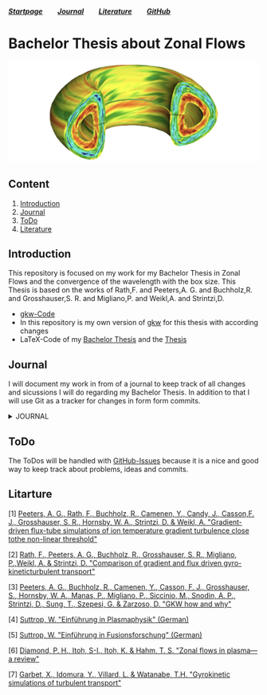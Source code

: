 ##### [Startpage](/README.md) &nbsp; &nbsp; &nbsp; &nbsp; [Journal](/journal/JOURNAL.md) &nbsp; &nbsp; &nbsp; &nbsp; [Literature](/README.md#litarture) &nbsp; &nbsp; &nbsp; &nbsp; [GitHub](https://github.com/ManeLippert/Bachelorthesis-ZonalFlows)

# Bachelor Thesis about Zonal Flows
![alt text](/pictures/Zonal_Flow.PNG)

## Content

1. [Introduction](#introduction)
2. [Journal](journal/JOURNAL.md)
3. [ToDo](#todo)
4. [Literature](#litarture)

## Introduction 
This repository is focused on my work for my Bachelor Thesis in Zonal Flows and the convergence of the wavelength with the box size. This Thesis is based on the works of Rath,F. and Peeters,A. G. and Buchholz,R. and Grosshauser,S. R. and Migliano,P. and Weikl,A. and Strintzi,D.

* [gkw-Code](https://bitbucket.org/gkw/gkw/wiki/Home)
* In this repository is my own version of [gkw](/gkw/) for this thesis with according changes
* LaTeX-Code of my [Bachelor Thesis](/bachelorthesis) and the [Thesis](/bachelorthesis/ZonalFlow.pdf) 

## Journal
I will document my work in from of a journal to keep track of all changes and sicussions I will do regarding my Bachelor Thesis. In addition to that I will use Git as a tracker for changes in form form commits.

<details><summary>JOURNAL</summary>
<p>

* <details><summary>March</summary>
  <p>

    * [24.03.2022](/journal/03_march/2022-03-24.md) &nbsp; Starting Meeting

  </p>
  </details>

* <details><summary>April</summary>
  <p>

  * [07.04.2022](2022-04-07.md) &nbsp; Kurs "Schreiben einer MINT-Arbeit"

  </p>
  </details>

* <details><summary>May</summary>
  <p>

  * [05.05.2022](2022-05-05.md) &nbsp; Start with Bachelor Work

  * [10.05.2022](2022-05-10.md) &nbsp; First Day in the Office in Bayreuth
  * [11.05.2022](2022-05-11.md) &nbsp; Run for Standard Resolution 6th order (S6)
  * [12.05.2022](2022-05-12.md) &nbsp; Discussion about Resolution & Run for (S6) with rtl=6.3

  * [16.05.2022](2022-05-16.md) &nbsp; Writing of useful shell scripts
  * [18.05.2022](2022-05-18.md) &nbsp; Data Structure
  * [20.05.2022](2022-05-20.md) &nbsp; Discussion about evaluation of the shearing rate $\omega_{\mathrm{E \times B}}$

  * [23.05.2022](2022-05-23.md) &nbsp; Fourier spectrum of shearing rate $\omega_{\mathrm{E \times B}}$ for $k_x$ domain in ```python```
  * [24.05.2022](2022-05-24.md) &nbsp; Fourier spectrum of shearing rate $\omega_{\mathrm{E \times B}}$ for time domain in ```python```
  * [25.05.2022](2022-05-25.md) &nbsp; Further Evaluation of rlt=6.0 and new resolutions
  * [26.05.2022](2022-06-26.md) &nbsp; New ```python``` modules for ploting and calculate $\omega_{\mathrm{E \times B}}$ and further evaluations
  * [27.05.2022](2022-05-27.md) &nbsp; Further Discussion about the best Resolution for (S6) and updating shell script for server work

  * [31.05.2022](2022-05-31.md) &nbsp; Evaluation of lower resolutions

  </p>
  </details>

* <details><summary>June</summary>
  <p>

  * [01.06.2022](2022-06-01.md) &nbsp; Fourier spectrums for lower resolutions
  * [04.06.2022](2022-06-04.md) &nbsp; Lowest Resolutions to set

  </p>
  </details>

</p>
</details>


## ToDo
The ToDos will be handled with [GitHub-Issues](https://github.com/ManeLippert/Bachelorthesis-ZonalFlows/issues) because it is a nice and good way to keep track about problems, ideas and commits.

## Litarture
[1] [Peeters, A. G., Rath, F., Buchholz, R., Camenen, Y., Candy, J., Casson,F. J., Grosshauser, S. R., Hornsby, W. A., Strintzi, D. & Weikl, A. "Gradient-driven flux-tube simulations of ion temperature gradient turbulence close tothe non-linear threshold"](/literature/Peeters%2C%20Rath%2C%20Buchholz%20-%20Gradient-driven%20flux-tube%20simulations%20of%20ion%20temperature%20gradient%20turbulence%20close%20to%20the%20non-linear%20threshold%20(Paper%2C%202016).pdf)

[2] [Rath, F., Peeters, A. G., Buchholz, R., Grosshauser, S. R., Migliano, P.,Weikl, A. & Strintzi, D. "Comparison of gradient and flux driven gyro-kineticturbulent transport"](/literature/Peeters%2C%20Rath%2C%20Buchholz%20-%20Comparison%20of%20gradient%20and%20flux%20driven%20gyro-%0Akinetic%20turbulent%20transport%20(Paper%2C%202016).pdf)

[3] [Peeters, A. G., Buchholz, R., Camenen, Y., Casson, F. J., Grosshauser, S., Hornsby, W. A., Manas, P., Migliano, P., Siccinio, M., Snodin, A. P., Strintzi, D., Sung, T., Szepesi, G. & Zarzoso, D. "GKW how and why"](/manual/GKW_manual_0.4-b1.pdf)

[4] [Suttrop, W. "Einführung in Plasmaphysik" (German)](/literature/Suttrop%20-%20Einfuehrung%20in%20Plasmaphysik/EinfuehrungPlasma.md)

[5] [Suttrop, W. "Einführung in Fusionsforschung" (German)](/literature/Suttrop%20-%20Einfuehrung%20in%20Fusionsforschung/EinfuehrungFusion.md)

[6] [Diamond, P. H., Itoh, S-I., Itoh, K. & Hahm, T. S. "Zonal flows in plasma—a review"](/literature/Diamond%20-%20Zonal%20flows%20in%20plasma%20-%20a%20review%20(Review%2C%202005).pdf)

[7] [Garbet, X., Idomura, Y., Villard, L. & Watanabe, T.H. "Gyrokinetic simulations of turbulent transport"](/literature/Garbet%20-%20Gyrokinetic%20simulations%20of%20turbulent%20transport%20(Review%2C%202010).pdf)

